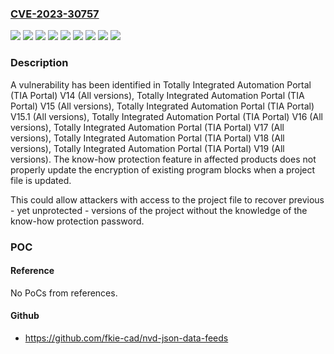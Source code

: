 ### [CVE-2023-30757](https://cve.mitre.org/cgi-bin/cvename.cgi?name=CVE-2023-30757)
![](https://img.shields.io/static/v1?label=Product&message=Totally%20Integrated%20Automation%20Portal%20(TIA%20Portal)%20V14&color=blue)
![](https://img.shields.io/static/v1?label=Product&message=Totally%20Integrated%20Automation%20Portal%20(TIA%20Portal)%20V15&color=blue)
![](https://img.shields.io/static/v1?label=Product&message=Totally%20Integrated%20Automation%20Portal%20(TIA%20Portal)%20V15.1&color=blue)
![](https://img.shields.io/static/v1?label=Product&message=Totally%20Integrated%20Automation%20Portal%20(TIA%20Portal)%20V16&color=blue)
![](https://img.shields.io/static/v1?label=Product&message=Totally%20Integrated%20Automation%20Portal%20(TIA%20Portal)%20V17&color=blue)
![](https://img.shields.io/static/v1?label=Product&message=Totally%20Integrated%20Automation%20Portal%20(TIA%20Portal)%20V18&color=blue)
![](https://img.shields.io/static/v1?label=Product&message=Totally%20Integrated%20Automation%20Portal%20(TIA%20Portal)%20V19&color=blue)
![](https://img.shields.io/static/v1?label=Version&message=%3D%20All%20versions%20&color=brighgreen)
![](https://img.shields.io/static/v1?label=Vulnerability&message=CWE-693%3A%20Protection%20Mechanism%20Failure&color=brighgreen)

### Description

A vulnerability has been identified in Totally Integrated Automation Portal (TIA Portal) V14 (All versions), Totally Integrated Automation Portal (TIA Portal) V15 (All versions), Totally Integrated Automation Portal (TIA Portal) V15.1 (All versions), Totally Integrated Automation Portal (TIA Portal) V16 (All versions), Totally Integrated Automation Portal (TIA Portal) V17 (All versions), Totally Integrated Automation Portal (TIA Portal) V18 (All versions), Totally Integrated Automation Portal (TIA Portal) V19 (All versions). The know-how protection feature in affected products does not properly update the encryption of existing program blocks when a project file is updated.

This could allow attackers with access to the project file to recover previous - yet unprotected - versions of the project without the knowledge of the know-how protection password.

### POC

#### Reference
No PoCs from references.

#### Github
- https://github.com/fkie-cad/nvd-json-data-feeds

